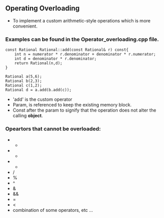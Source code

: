 ## Operating Overloading

- To implement a custom arithmetic-style operations which is more convenient.

### Examples can be found in the **Operator_overloading.cpp** file.

```
const Rational Rational::add(const Rational& r) const{
    int n = numerator * r.denominator + denominator * r.numerator;
    int d = denominator * r.denominator;
    return Rational(n,d);
}

Rational a(5,6);
Rational b(2,3);
Rational c(1,2);
Rational d = a.add(b.add(c));
```
- 'add' is the custom operator
- Param, is referenced to keep the existing memory block.
- Const after the param to signify that the operation does not alter the calling **object**.


### Opeartors that cannot be overloaded:
- +
- -
- *
- /
- %
- ^
- &
- &&
- =
- <
- combination of some operators, etc ...


